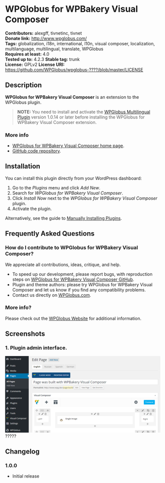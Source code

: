 # WPGlobus for WPBakery Visual Composer #
**Contributors:** alexgff, tivnetinc, tivnet  
**Donate link:** http://www.wpglobus.com/  
**Tags:** globalization, i18n, international, l10n, visual composer, localization, multilanguage, multilingual, translate, WPGlobus  
**Requires at least:** 4.0  
**Tested up to:** 4.2.3
**Stable tag:** trunk  
**License:** GPLv2
**License URI:** https://github.com/WPGlobus/wpglobus-????/blob/master/LICENSE  

## Description ##

**WPGlobus for WPBakery Visual Composer** is an extension to the WPGlobus plugin.

> **NOTE:** You need to install and activate the [WPGlobus Multilingual Plugin](https://wordpress.org/plugins/wpglobus/) version 1.0.14 or later before installing the WPGlobus for WPBakery Visual Composer extension.

### More info ###

* [WPGlobus for WPBakery Visual Composer home page](http://www.wpglobus.com/).
* [GitHub code repository](https://github.com/WPGlobus/wpglobus-for-wpbakery-visual-composer).

## Installation ##

You can install this plugin directly from your WordPress dashboard:

1. Go to the *Plugins* menu and click *Add New*.
1. Search for *WPGlobus for WPBakery Visual Composer*.
1. Click *Install Now* next to the *WPGlobus for WPBakery Visual Composer* plugin.
1. Activate the plugin.

Alternatively, see the guide to [Manually Installing Plugins](http://codex.wordpress.org/Managing_Plugins#Manual_Plugin_Installation).

## Frequently Asked Questions ##

### How do I contribute to WPGlobus for WPBakery Visual Composer? ###

We appreciate all contributions, ideas, critique, and help.

* To speed up our development, please report bugs, with reproduction steps on [WPGlobus for WPBakery Visual Composer GitHub](https://github.com/WPGlobus/wpglobus-for-wpbakery-visual-composer).
* Plugin and theme authors: please try WPGlobus for WPBakery Visual Composer and let us know if you find any compatibility problems.
* Contact us directly on [WPGlobus.com](http://www.wpglobus.com/contact-us/).

### More info? ###

Please check out the [WPGlobus Website](https://github.com/WPGlobus/wpglobus-for-wpbakery-visual-composer) for additional information.

## Screenshots ##

### 1. Plugin admin interface. ###
![Plugin admin interface.](https://raw.githubusercontent.com/WPGlobus/wpglobus-for-wpbakery-visual-composer/master/assets/screenshot-1.png) ?????

## Changelog ##

### 1.0.0 ###
* Initial release
